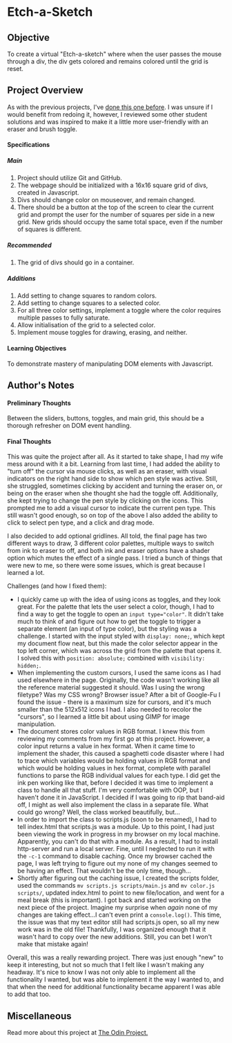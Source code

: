 # Etch-a-Sketch

## Objective

To create a virtual "Etch-a-sketch" where when the user passes the mouse through a div, the div gets colored and remains colored until the grid is reset.

## Project Overview

As with the previous projects, I've [done this one before](https://github.com/codyMalcolm/odin-etch-a-sketch). I was unsure if I would benefit from redoing it, however, I reviewed some other student solutions and was inspired to make it a little more user-friendly with an eraser and brush toggle.

#### Specifications

##### Main

1. Project should utilize Git and GitHub.
2. The webpage should be initialized with a 16x16 square grid of divs, created in Javascript.
3. Divs should change color on mouseover, and remain changed.
4. There should be a button at the top of the screen to clear the current grid and prompt the user for the number of squares per side in a new grid. New grids should occupy the same total space, even if the number of squares is different.

##### Recommended

1. The grid of divs should go in a container.

##### Additions

1. Add setting to change squares to random colors.
2. Add setting to change squares to a selected color.
3. For all three color settings, implement a toggle where the color requires multiple passes to fully saturate.
4. Allow initialisation of the grid to a selected color.
5. Implement mouse toggles for drawing, erasing, and neither.

#### Learning Objectives

To demonstrate mastery of manipulating DOM elements with Javascript.

## Author's Notes

#### Preliminary Thoughts

Between the sliders, buttons, toggles, and main grid, this should be a thorough refresher on DOM event handling.

#### Final Thoughts

This was quite the project after all. As it started to take shape, I had my wife mess around with it a bit. Learning from last time, I had added the ability to "turn off" the cursor via mouse clicks, as well as an eraser, with visual indicators on the right hand side to show which pen style was active. Still, she struggled, sometimes clicking by accident and turning the eraser on, or being on the eraser when she thought she had the toggle off. Additionally, she kept trying to change the pen style by clicking on the icons. This prompted me to add a visual cursor to indicate the current pen type. This still wasn't good enough, so on top of the above I also added the ability to click to select pen type, and a click and drag mode.

I also decided to add optional gridlines. All told, the final page has two different ways to draw, 3 different color palettes, multiple ways to switch from ink to eraser to off, and both ink and eraser options have a shader option which mutes the effect of a single pass. I tried a bunch of things that were new to me, so there were some issues, which is great because I learned a lot.

Challenges (and how I fixed them):
* I quickly came up with the idea of using icons as toggles, and they look great. For the palette that lets the user select a color, though, I had to find a way to get the toggle to open an `input type="color"`. It didn't take much to think of and figure out how to get the toggle to trigger a separate element (an input of type color), but the styling was a challenge. I started with the input styled with `display: none;`, which kept my document flow neat, but this made the color selector appear in the top left corner, which was across the grid from the palette that opens it. I solved this with `position: absolute;` combined with `visibility: hidden;`.
* When implementing the custom cursors, I used the same icons as I had used elsewhere in the page. Originally, the code wasn't working like all the reference material suggested it should. Was I using the wrong filetype? Was my CSS wrong? Browser issue? After a bit of Google-Fu I found the issue - there is a maximum size for cursors, and it's much smaller than the 512x512 icons I had. I also needed to recolor the "cursors", so I learned a little bit about using GIMP for image manipulation.
* The document stores color values in RGB format. I knew this from reviewing my comments from my first go at this project. However, a color input returns a value in hex format. When it came time to implement the shader, this caused a spaghetti code disaster where I had to trace which variables would be holding values in RGB format and which would be holding values in hex format, complete with parallel functions to parse the RGB individual values for each type. I did get the ink pen working like that, before I decided it was time to implement a class to handle all that stuff. I'm very comfortable with OOP, but I haven't done it in JavaScript. I decided if I was going to rip that band-aid off, I might as well also implement the class in a separate file. What could go wrong? Well, the class worked beautifully, but...
* In order to import the class to scripts.js (soon to be renamed), I had to tell index.html that scripts.js was a module. Up to this point, I had just been viewing the work in progress in my browser on my local machine. Apparently, you can't do that with a module. As a result, I had to install http-server and run a local server. Fine, until I neglected to run it with the `-c-1` command to disable caching. Once my browser cached the page, I was left trying to figure out my none of my changes seemed to be having an effect. That wouldn't be the only time, though...
* Shortly after figuring out the caching issue, I created the scripts folder, used the commands `mv scripts.js scripts/main.js` and `mv color.js scripts/`, updated index.html to point to new file/location, and went for a meal break (this is important). I got back and started working on the next piece of the project. Imagine my surprise when *again* none of my changes are taking effect...I can't even print a `console.log()`. This time, the issue was that my text editor still had scripts.js open, so all my new work was in the old file! Thankfully, I was organized enough that it wasn't hard to copy over the new additions. Still, you can bet I won't make that mistake again!

Overall, this was a really rewarding project. There was just enough "new" to keep it interesting, but not so much that I felt like I wasn't making any headway. It's nice to know I was not only able to implement all the functionality I wanted, but was able to implement it the way I wanted to, and that when the need for additional functionality became apparent I was able to add that too.

## Miscellaneous

Read more about this project at [The Odin Project.](https://www.theodinproject.com/courses/web-development-101/lessons/etch-a-sketch-project)
